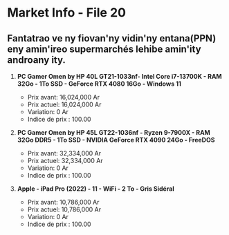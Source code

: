 # Market Info - File 20

## Fantatrao ve ny fiovan'ny vidin'ny entana(PPN) eny amin'ireo supermarchés lehibe amin'ity androany ity.

1. **PC Gamer Omen by HP 40L GT21-1033nf- Intel Core i7-13700K - RAM 32Go - 1To SSD - GeForce RTX 4080 16Go - Windows 11**
   - Prix avant: 16,024,000 Ar
   - Prix actuel: 16,024,000 Ar
   - Variation: 0 Ar
   - Indice de prix : 100.00

2. **PC Gamer Omen by HP 45L GT22-1036nf - Ryzen 9-7900X - RAM 32Go DDR5 - 1To SSD - NVIDIA GeForce RTX 4090 24Go - FreeDOS**
   - Prix avant: 32,334,000 Ar
   - Prix actuel: 32,334,000 Ar
   - Variation: 0 Ar
   - Indice de prix : 100.00

3. **Apple - iPad Pro (2022) - 11 - WiFi - 2 To - Gris Sidéral**
   - Prix avant: 10,786,000 Ar
   - Prix actuel: 10,786,000 Ar
   - Variation: 0 Ar
   - Indice de prix : 100.00

